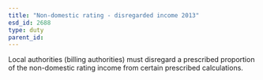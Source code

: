 ```yaml
---
title: "Non-domestic rating - disregarded income 2013"
esd_id: 2688
type: duty
parent_id:  
---
```


Local authorities (billing authorities) must disregard a prescribed proportion of the non-domestic rating income from certain prescribed calculations.


